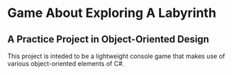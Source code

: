 # Game About Exploring A Labyrinth

## A Practice Project in Object-Oriented Design

This project is inteded to be a lightweight console game that makes use of various object-oriented elements of C#.